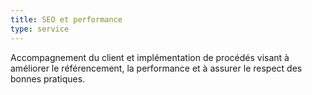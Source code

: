 ```yaml
---
title: SEO et performance
type: service
---
```

Accompagnement du client et implémentation de procédés visant à améliorer le référencement, la performance et à assurer le respect des bonnes pratiques.